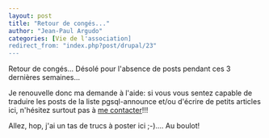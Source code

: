 ```yaml
---
layout: post
title: "Retour de congés..."
author: "Jean-Paul Argudo"
categories: [Vie de l'association]
redirect_from: "index.php?post/drupal/23"
---
```





<!--more-->


<p>Retour de congés... Désolé pour l'absence de posts pendant ces 3 dernières semaines...</p>

<p>Je renouvelle donc ma demande à l'aide: si vous vous sentez capable de traduire les posts de la liste pgsql-announce et/ou d'écrire de petits articles ici, n'hésitez surtout pas à <a href="mailto:jean-paul@argudo.org">me contacter</a>!!!</p>

<p>Allez, hop, j'ai un tas de trucs à poster ici ;-).... Au boulot!</p>
